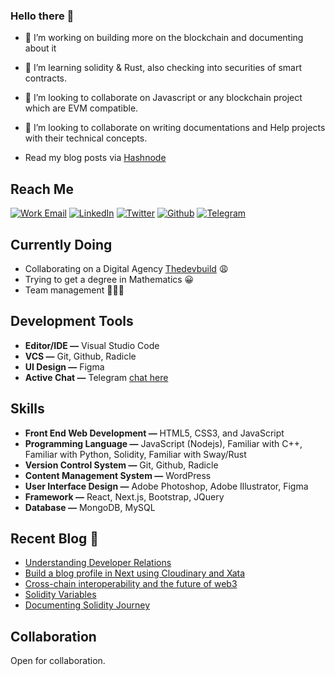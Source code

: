 ### Hello there 👋

- 🔭 I’m working on building more on the blockchain and documenting about it
- 🌱 I’m learning solidity & Rust, also checking into securities of smart contracts.
- 👯 I’m looking to collaborate on Javascript or any blockchain project which are EVM compatible.
- 👯 I’m looking to collaborate on writing documentations and Help projects with their technical concepts.

- Read my blog posts via [Hashnode](https://izzycious.hashnode.dev/)

<!--
**Izzycious/Izzycious** is a ✨ _special_ ✨ repository because its `README.md` (this file) appears on your GitHub profile.
-->

## Reach Me

[![Work Email](https://img.shields.io/badge/mail-WORK-white?style=for-the-badge&logo=mail)](mailto:ishaqnasir.py@gmail.com)
[![LinkedIn](https://img.shields.io/badge/linkedin-Izzycious-blue?style=for-the-badge&logo=linkedin)](https://linkedin.com/in/nasir-ishaq-199446137/)
[![Twitter](https://img.shields.io/badge/twitter-Izzycious-blue?style=for-the-badge&logo=twitter)](https://twitter.com/blvc_izzy)
[![Github](https://img.shields.io/badge/Github-Izzycious-gold?style=for-the-badge&logo=github)](https://github.com/izzycious)
[![Telegram](https://img.shields.io/badge/telegram-Izzycious-blue?style=for-the-badge&logo=telegram)](https://t.me/Blackninja2)

## Currently Doing

- Collaborating on a Digital Agency [Thedevbuild](https://thedevbuild.com) 😩
- Trying to get a degree in Mathematics 😀
- Team management 👨🏾‍💼

## Development Tools

- **Editor/IDE —** Visual Studio Code
- **VCS —** Git, Github, Radicle
- **UI Design —** Figma
- **Active Chat —** Telegram [chat here](t.me/Blackninja2)

## Skills

- **Front End Web Development —** HTML5, CSS3, and JavaScript
- **Programming Language —** JavaScript (Nodejs), Familiar with C++, Familiar with Python, Solidity, Familiar with Sway/Rust
- **Version Control System —** Git, Github, Radicle
- **Content Management System —** WordPress
- **User Interface Design —** Adobe Photoshop, Adobe Illustrator, Figma
- **Framework —** React, Next.js, Bootstrap, JQuery
- **Database —** MongoDB, MySQL

## Recent Blog :blue_book:

<!-- BLOG-POST-LIST:START -->
- [Understanding Developer Relations](https://izzycious.hashnode.dev/understanding-developer-relations-clby19bly000q08mg9wcxbr21)
- [Build a blog profile in Next using Cloudinary and Xata](https://dev.to/hackmamba/build-a-blog-profile-in-next-using-cloudinary-and-xata-3ce6)
- [Cross-chain interoperability and the future of web3](https://izzycious.hashnode.dev/cross-chain-interoperability-and-the-future-of-web3-clb1m66wz000908l17nh9852w)
- [Solidity Variables](https://izzycious.hashnode.dev/solidity-variables-cl8cyyctp01gawpnvg6q14doh)
- [Documenting Solidity Journey](https://izzycious.hashnode.dev/documenting-solidity-journey-cl8bp6r6z000wiinvcxg95psd)
<!-- BLOG-POST-LIST:END -->

## Collaboration

Open for collaboration.
